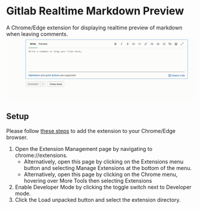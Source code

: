 # Gitlab Realtime Markdown Preview
A Chrome/Edge extension for displaying realtime preview of markdown when leaving comments.
<img src="demo.gif">

## Setup
Please follow [these steps](https://developer.chrome.com/docs/extensions/mv3/getstarted/#unpacked) to add the extension to your Chrome/Edge browser.

1. Open the Extension Management page by navigating to chrome://extensions.
    - Alternatively, open this page by clicking on the Extensions menu button and selecting Manage Extensions at the bottom of the menu.
    - Alternatively, open this page by clicking on the Chrome menu, hovering over More Tools then selecting Extensions
2. Enable Developer Mode by clicking the toggle switch next to Developer mode.
3. Click the Load unpacked button and select the extension directory.
